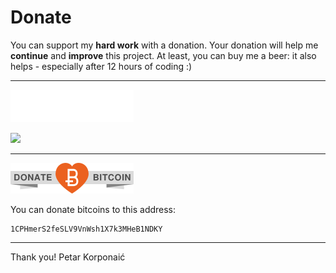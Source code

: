 Donate
======

You can support my **hard work** with a donation. Your donation will help me **continue** and **improve** this project. At least, you can buy me a beer: it also helps - especially after 12 hours of coding :)

<hr />

<a href="https://gratipay.com/perak/" target="_blank"><img src="images/ribbon-donate-gratipay.png" style="width: 197px; height: auto;"></a>

<a href="https://gratipay.com/perak/" target="_blank"><img src="//img.shields.io/gratipay/perak.svg"></a>

<hr />

<a href="https://blockchain.info/address/1CPHmerS2feSLV9VnWsh1X7k3MHeB1NDKY" target="_blank"><img src="images/ribbon-donate-bitcoin.png" style="width: 197px; height: auto;"></a>

You can donate bitcoins to this address:

```
1CPHmerS2feSLV9VnWsh1X7k3MHeB1NDKY
```

<hr />

Thank you!
Petar Korponaić
